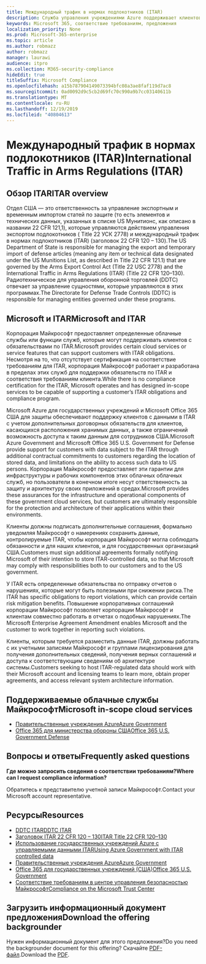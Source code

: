 ```yaml
---
title: Международный трафик в нормах подлокотников (ITAR)
description: Служба управления учреждениями Azure поддерживает клиентов, создающих международный трафик США в системах с поддержкой Регс.
keywords: Microsoft 365, соответствие требованиям, предложения
localization_priority: None
ms.prod: Microsoft-365-enterprise
ms.topic: article
ms.author: robmazz
author: robmazz
manager: laurawi
audience: itpro
ms.collection: M365-security-compliance
hideEdit: true
titleSuffix: Microsoft Compliance
ms.openlocfilehash: a15b787904149073394bfc08a3ae8faf119d7ac8
ms.sourcegitcommit: 0ad0092d9c5cb2d69fc70c990a9b7cc03140611b
ms.translationtype: MT
ms.contentlocale: ru-RU
ms.lasthandoff: 12/19/2019
ms.locfileid: "40804613"
---
```

# <a name="international-traffic-in-arms-regulations-itar"></a><span data-ttu-id="ee8e1-104">Международный трафик в нормах подлокотников (ITAR)</span><span class="sxs-lookup"><span data-stu-id="ee8e1-104">International Traffic in Arms Regulations (ITAR)</span></span>

## <a name="itar-overview"></a><span data-ttu-id="ee8e1-105">Обзор ITAR</span><span class="sxs-lookup"><span data-stu-id="ee8e1-105">ITAR overview</span></span>

<span data-ttu-id="ee8e1-106">Отдел США — это ответственность за управление экспортным и временным импортом статей по защите (то есть элементов и технических данных, указанных в списке US Мунитионс, как описано в названии 22 CFR 121,1), которые управляются действием управления экспортом подлокотников ( Title 22 УСК 2778) и международный трафик в нормах подлокотников (ITAR) (заголовок 22 CFR 120 – 130).</span><span class="sxs-lookup"><span data-stu-id="ee8e1-106">The US Department of State is responsible for managing the export and temporary import of defense articles (meaning any item or technical data designated under the US Munitions List, as described in Title 22 CFR 121.1) that are governed by the Arms Export Control Act (Title 22 USC 2778) and the International Traffic in Arms Regulations (ITAR) (Title 22 CFR 120–130).</span></span> <span data-ttu-id="ee8e1-107">Радиотехническое для управления оборонной торговлей (DDTC) отвечает за управление сущностями, которые управляются в этих программах.</span><span class="sxs-lookup"><span data-stu-id="ee8e1-107">The Directorate for Defense Trade Controls (DDTC) is responsible for managing entities governed under these programs.</span></span>

## <a name="microsoft-and-itar"></a><span data-ttu-id="ee8e1-108">Microsoft и ITAR</span><span class="sxs-lookup"><span data-stu-id="ee8e1-108">Microsoft and ITAR</span></span>

<span data-ttu-id="ee8e1-109">Корпорация Майкрософт предоставляет определенные облачные службы или функции служб, которые могут поддерживать клиентов с обязательствами по ITAR.</span><span class="sxs-lookup"><span data-stu-id="ee8e1-109">Microsoft provides certain cloud services or service features that can support customers with ITAR obligations.</span></span> <span data-ttu-id="ee8e1-110">Несмотря на то, что отсутствует сертификация на соответствие требованиям для ITAR, корпорация Майкрософт работает и разработана в пределах этих служб для поддержки обязательств по ITAR и соответствия требованиям клиента.</span><span class="sxs-lookup"><span data-stu-id="ee8e1-110">While there is no compliance certification for the ITAR, Microsoft operates and has designed in-scope services to be capable of supporting a customer’s ITAR obligations and compliance program.</span></span>  
  
<span data-ttu-id="ee8e1-111">Microsoft Azure для государственных учреждений и Microsoft Office 365 США для защиты обеспечивают поддержку клиентов с данными в ITAR с учетом дополнительных договорных обязательств для клиентов, касающихся расположения хранимых данных, а также ограничений возможность доступа к таким данным для сотрудников США.</span><span class="sxs-lookup"><span data-stu-id="ee8e1-111">Microsoft Azure Government and Microsoft Office 365 U.S. Government for Defense provide support for customers with data subject to the ITAR through additional contractual commitments to customers regarding the location of stored data, and limitations on the ability to access such data to US persons.</span></span> <span data-ttu-id="ee8e1-112">Корпорация Майкрософт предоставляет эти гарантии для инфраструктуры и рабочих компонентов этих облачных облачных служб, но пользователи в конечном итоге несут ответственность за защиту и архитектуру своих приложений в средах.</span><span class="sxs-lookup"><span data-stu-id="ee8e1-112">Microsoft provides these assurances for the infrastructure and operational components of these government cloud services, but customers are ultimately responsible for the protection and architecture of their applications within their environments.</span></span>  
  
<span data-ttu-id="ee8e1-113">Клиенты должны подписать дополнительные соглашения, формально уведомляя Майкрософт о намерениях сохранить данные, контролируемые ITAR, чтобы корпорация Майкрософт могла соблюдать обязанности и для наших клиентов, и для государственных организаций США.</span><span class="sxs-lookup"><span data-stu-id="ee8e1-113">Customers must sign additional agreements formally notifying Microsoft of their intention to store ITAR-controlled data, so that Microsoft may comply with responsibilities both to our customers and to the US government.</span></span>  
  
<span data-ttu-id="ee8e1-114">У ITAR есть определенные обязательства по отправку отчетов о нарушениях, которые могут быть полезными при снижении риска.</span><span class="sxs-lookup"><span data-stu-id="ee8e1-114">The ITAR has specific obligations to report violations, which can provide certain risk mitigation benefits.</span></span> <span data-ttu-id="ee8e1-115">Повышение корпоративных соглашений корпорации Майкрософт позволяет корпорации Майкрософт и клиентам совместно работать в отчетах о подобных нарушениях.</span><span class="sxs-lookup"><span data-stu-id="ee8e1-115">The Microsoft Enterprise Agreement Amendment enables Microsoft and the customer to work together in reporting such violations.</span></span>  
  
<span data-ttu-id="ee8e1-116">Клиенты, которым требуется разместить данные ITAR, должны работать с их учетными записями Майкрософт и группами лицензирования для получения дополнительных сведений, получения верных соглашений и доступа к соответствующим сведениям об архитектуре системы.</span><span class="sxs-lookup"><span data-stu-id="ee8e1-116">Customers seeking to host ITAR-regulated data should work with their Microsoft account and licensing teams to learn more, obtain proper agreements, and access relevant system architecture information.</span></span>

## <a name="microsoft-in-scope-cloud-services"></a><span data-ttu-id="ee8e1-117">Поддерживаемые облачные службы Майкрософт</span><span class="sxs-lookup"><span data-stu-id="ee8e1-117">Microsoft in-scope cloud services</span></span>

- [<span data-ttu-id="ee8e1-118">Правительственные учреждения Azure</span><span class="sxs-lookup"><span data-stu-id="ee8e1-118">Azure Government</span></span>](https://aka.ms/AzureCompliance)
- [<span data-ttu-id="ee8e1-119">Office 365 для министерства обороны США</span><span class="sxs-lookup"><span data-stu-id="ee8e1-119">Office 365 U.S. Government Defense</span></span>](https://go.microsoft.com/fwlink/p/?LinkID=2077751)

## <a name="frequently-asked-questions"></a><span data-ttu-id="ee8e1-120">Вопросы и ответы</span><span class="sxs-lookup"><span data-stu-id="ee8e1-120">Frequently asked questions</span></span>

<span data-ttu-id="ee8e1-121">**Где можно запросить сведения о соответствии требованиям?**</span><span class="sxs-lookup"><span data-stu-id="ee8e1-121">**Where can I request compliance information?**</span></span>

<span data-ttu-id="ee8e1-122">Обратитесь к представителю учетной записи Майкрософт.</span><span class="sxs-lookup"><span data-stu-id="ee8e1-122">Contact your Microsoft account representative.</span></span>

## <a name="resources"></a><span data-ttu-id="ee8e1-123">Ресурсы</span><span class="sxs-lookup"><span data-stu-id="ee8e1-123">Resources</span></span>

- [<span data-ttu-id="ee8e1-124">DDTC ITAR</span><span class="sxs-lookup"><span data-stu-id="ee8e1-124">DDTC ITAR</span></span>](https://www.pmddtc.state.gov/?id=ddtc_kb_article_page&sys_id=24d528fddbfc930044f9ff621f961987)
- [<span data-ttu-id="ee8e1-125">Заголовок ITAR 22 CFR 120 – 130</span><span class="sxs-lookup"><span data-stu-id="ee8e1-125">ITAR Title 22 CFR 120–130</span></span>](https://aka.ms/itar)
- [<span data-ttu-id="ee8e1-126">Использование государственных учреждений Azure с управляемыми данными ITAR</span><span class="sxs-lookup"><span data-stu-id="ee8e1-126">Using Azure Government with ITAR controlled data</span></span>](https://aka.ms/azure-itar-guide)
- [<span data-ttu-id="ee8e1-127">Правительственные учреждения Azure</span><span class="sxs-lookup"><span data-stu-id="ee8e1-127">Azure Government</span></span>](https://azure.microsoft.com/features/gov/)
- [<span data-ttu-id="ee8e1-128">Office 365 для государственных учреждений (США)</span><span class="sxs-lookup"><span data-stu-id="ee8e1-128">Office 365 U.S. Government</span></span>](https://products.office.com/government/office-365-web-services-for-government)
- [<span data-ttu-id="ee8e1-129">Соответствие требованиям в центре управления безопасностью Майкрософт</span><span class="sxs-lookup"><span data-stu-id="ee8e1-129">Compliance on the Microsoft Trust Center</span></span>](https://www.microsoft.com/trust-center/compliance/compliance-overview)

## <a name="download-the-offering-backgrounder"></a><span data-ttu-id="ee8e1-130">Загрузить информационный документ предложения</span><span class="sxs-lookup"><span data-stu-id="ee8e1-130">Download the offering backgrounder</span></span>

<span data-ttu-id="ee8e1-131">Нужен информационный документ для этого предложения?</span><span class="sxs-lookup"><span data-stu-id="ee8e1-131">Do you need the backgrounder document for this offering?</span></span> <span data-ttu-id="ee8e1-132">Скачайте [PDF-файл](https://download.microsoft.com/download/A/7/4/A74AFF71-6EAC-4CFD-A09B-51852E1A1200/ITAR-Compliance.pdf).</span><span class="sxs-lookup"><span data-stu-id="ee8e1-132">Download the [PDF](https://download.microsoft.com/download/A/7/4/A74AFF71-6EAC-4CFD-A09B-51852E1A1200/ITAR-Compliance.pdf).</span></span>

